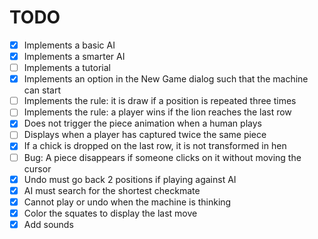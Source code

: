 # TODO

- [x] Implements a basic AI
- [x] Implements a smarter AI
- [ ] Implements a tutorial
- [x] Implements an option in the New Game dialog such that the machine can start
- [ ] Implements the rule: it is draw if a position is repeated three times
- [ ] Implements the rule: a player wins if the lion reaches the last row
- [x] Does not trigger the piece animation when a human plays
- [ ] Displays when a player has captured twice the same piece
- [x] If a chick is dropped on the last row, it is not transformed in hen
- [ ] Bug: A piece disappears if someone clicks on it without moving the cursor
- [x] Undo must go back 2 positions if playing against AI
- [x] AI must search for the shortest checkmate
- [x] Cannot play or undo when the machine is thinking
- [x] Color the squates to display the last move
- [x] Add sounds